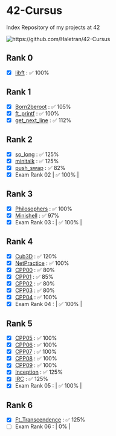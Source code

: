 # 42-Cursus
Index Repository of my projects at 42

<img src="https://badges.pufler.dev/visits/Haletran/42-Cursus" alt="https://github.com/Haletran/42-Cursus"> </img>

## Rank 0
- [x] <a href="https://github.com/Haletran/42_libft">libft</a> :  ✅ 100% 
## Rank 1
- [x] <a href="https://github.com/Haletran/42_Born2beroot">Born2beroot</a> : ✅ 105% 
- [x] <a href="https://github.com/Haletran/42_ft-printf">ft_printf</a> : ✅ 100% 
- [x] <a href="https://github.com/Haletran/42_get_next_line">get_next_line</a> : ✅ 112% 
## Rank 2
- [x] <a href="https://github.com/Haletran/42_So-long">so_long</a> : ✅ 125% 
- [x] <a href="https://github.com/Haletran/42_Minitalk">minitalk</a> : ✅ 125% 
- [x] <a href="https://github.com/Haletran/42_push-swap">push_swap</a> : ✅ 82% 
- [x] Exam Rank 02 | ✅ 100% |
## Rank 3
- [x] <a href="https://github.com/Haletran/42_Philosophers">Philosophers</a> :  ✅ 100%
- [x] <a href="https://github.com/Haletran/42_Minishell">Minishell</a> : ✅ 97%
- [x] Exam Rank 03 : | ✅ 100% |
## Rank 4
- [x] <a href="https://github.com/Haletran/42_Cub3D">Cub3D</a> : ✅ 120%
- [x] <a href="https://github.com/Haletran/42_NetPractice">NetPractice</a> : ✅ 100%
- [x] <a href="https://github.com/Haletran/42_CPP/tree/main/CPP00">CPP00</a> : ✅ 80%
- [x] <a href="https://github.com/Haletran/42_CPP/tree/main/CPP01">CPP01</a> : ✅ 85%
- [x] <a href="https://github.com/Haletran/42_CPP/tree/main/CPP02">CPP02</a> : ✅ 80%
- [x] <a href="https://github.com/Haletran/42_CPP/tree/main/CPP02">CPP03</a> : ✅ 80%
- [x] <a href="https://github.com/Haletran/42_CPP/tree/main/CPP04">CPP04</a> : ✅ 100%
- [x] Exam Rank 04 : | ✅ 100% |
## Rank 5
- [x] <a href="https://github.com/Haletran/42_CPP/tree/main/CPP05">CPP05</a> : ✅ 100%
- [x] <a href="https://github.com/Haletran/42_CPP/tree/main/CPP06">CPP06</a> : ✅ 100%
- [x] <a href="https://github.com/Haletran/42_CPP/tree/main/CPP07">CPP07</a> : ✅ 100%
- [x] <a href="https://github.com/Haletran/42_CPP/tree/main/CPP08">CPP08</a> : ✅ 100%
- [x] <a href="https://github.com/Haletran/42_CPP/tree/main/CPP09">CPP09</a> : ✅ 100%
- [x] <a href="https://github.com/Haletran/42_Inception">Inception</a> : ✅ 125%
- [x] <a href="https://github.com/Haletran/42_FT_IRC">IRC</a> : ✅ 125%
- [x] Exam Rank 05 : |  ✅ 100% |
## Rank 6
- [x] <a href="https://github.com/Haletran/42-Ft_transcendence">Ft_Transcendence</a> : ✅ 125%
- [ ] Exam Rank 06 : | 0% |
